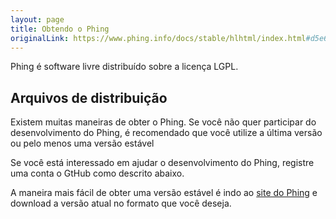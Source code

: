 ```yaml
---
layout: page
title: Obtendo o Phing
originalLink: https://www.phing.info/docs/stable/hlhtml/index.html#d5e697
---
```


Phing é software livre distribuído sobre a licença LGPL.

## Arquivos de distribuição

Existem muitas maneiras de obter o Phing. Se você não quer participar do desenvolvimento
do Phing, é recomendado que você utilize a última versão ou pelo menos uma versão estável

Se você está interessado em ajudar o desenvolvimento do Phing, registre 
uma conta o GtHub como descrito abaixo.

A maneira mais fácil de obter uma versão estável é indo ao [site do Phing](https://www.phing.info/trac/wiki/Users/Installation) e 
download a versão atual no formato que você deseja.
